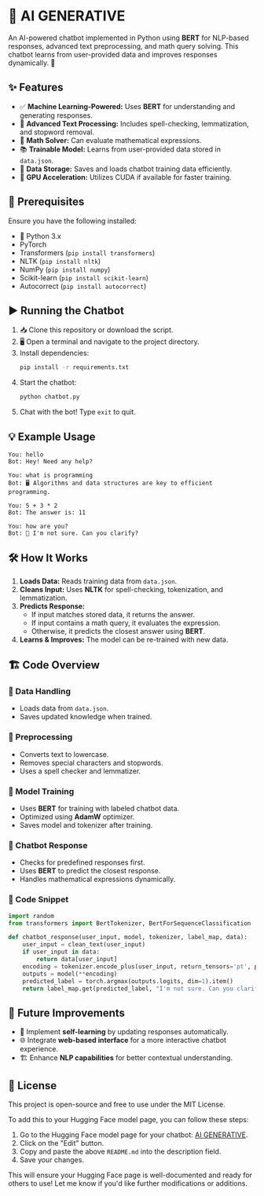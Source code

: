 # 🤖 AI GENERATIVE

An AI-powered chatbot implemented in Python using **BERT** for NLP-based responses, advanced text preprocessing, and math query solving. This chatbot learns from user-provided data and improves responses dynamically. 🚀

## ✨ Features
- ✅ **Machine Learning-Powered:** Uses **BERT** for understanding and generating responses.
- 🧹 **Advanced Text Processing:** Includes spell-checking, lemmatization, and stopword removal.
- 🧮 **Math Solver:** Can evaluate mathematical expressions.
- 📚 **Trainable Model:** Learns from user-provided data stored in `data.json`.
- 💾 **Data Storage:** Saves and loads chatbot training data efficiently.
- 🚀 **GPU Acceleration:** Utilizes CUDA if available for faster training.

## 📌 Prerequisites
Ensure you have the following installed:
- 🐍 Python 3.x
- PyTorch
- Transformers (`pip install transformers`)
- NLTK (`pip install nltk`)
- NumPy (`pip install numpy`)
- Scikit-learn (`pip install scikit-learn`)
- Autocorrect (`pip install autocorrect`)

## ▶️ Running the Chatbot
1. 📥 Clone this repository or download the script.
2. 🖥️ Open a terminal and navigate to the project directory.
3. Install dependencies:
   ```bash
   pip install -r requirements.txt
   ```
4. Start the chatbot:
   ```bash
   python chatbot.py
   ```
5. Chat with the bot! Type `exit` to quit.

## 💡 Example Usage
```
You: hello
Bot: Hey! Need any help?
```
```
You: what is programming
Bot: 🖥️ Algorithms and data structures are key to efficient programming.
```
```
You: 5 + 3 * 2
Bot: The answer is: 11
```
```
You: how are you?
Bot: 🤖 I'm not sure. Can you clarify?
```

## 🛠️ How It Works
1. **Loads Data:** Reads training data from `data.json`.
2. **Cleans Input:** Uses **NLTK** for spell-checking, tokenization, and lemmatization.
3. **Predicts Response:**
   - If input matches stored data, it returns the answer.
   - If input contains a math query, it evaluates the expression.
   - Otherwise, it predicts the closest answer using **BERT**.
4. **Learns & Improves:** The model can be re-trained with new data.

## 🏗️ Code Overview
### 🔹 Data Handling
- Loads data from `data.json`.
- Saves updated knowledge when trained.

### 🔹 Preprocessing
- Converts text to lowercase.
- Removes special characters and stopwords.
- Uses a spell checker and lemmatizer.

### 🔹 Model Training
- Uses **BERT** for training with labeled chatbot data.
- Optimized using **AdamW** optimizer.
- Saves model and tokenizer after training.

### 🔹 Chatbot Response
- Checks for predefined responses first.
- Uses **BERT** to predict the closest response.
- Handles mathematical expressions dynamically.

### 📝 Code Snippet
```python
import random
from transformers import BertTokenizer, BertForSequenceClassification

def chatbot_response(user_input, model, tokenizer, label_map, data):
    user_input = clean_text(user_input)
    if user_input in data:
        return data[user_input]
    encoding = tokenizer.encode_plus(user_input, return_tensors='pt', padding='max_length', truncation=True)
    outputs = model(**encoding)
    predicted_label = torch.argmax(outputs.logits, dim=1).item()
    return label_map.get(predicted_label, "I'm not sure. Can you clarify?")
```

## 🔮 Future Improvements
- 🤖 Implement **self-learning** by updating responses automatically.
- 🌐 Integrate **web-based interface** for a more interactive chatbot experience.
- 🏗️ Enhance **NLP capabilities** for better contextual understanding.

## 📜 License
This project is open-source and free to use under the MIT License.


To add this to your Hugging Face model page, you can follow these steps:

1. Go to the Hugging Face model page for your chatbot: [AI GENERATIVE](https://huggingface.co/TUHIN-PROGRAMMER/AI_GENARATIVE).
2. Click on the "Edit" button.
3. Copy and paste the above `README.md` into the description field.
4. Save your changes.

This will ensure your Hugging Face page is well-documented and ready for others to use! Let me know if you'd like further modifications or additions.


